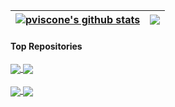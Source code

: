 | <a href="[https://github.com/pviscone/github-readme-stats"><img align="center" src="https://github-readme-stats-blue-three-52.vercel.app/api?username=pviscone&show_icons=true&include_all_commits=true&theme=default&hide_border=true&hide_rank=true&count_private=true](https://github-readme-stats.vercel.app/api?username=pviscone&count_private=true&show_icons=true&count_private=true&include_all_commits=true)" alt="pviscone's github stats" /></a> | <a href="https://github.com/pviscone/github-readme-stats"><img align="center" src="https://github-readme-stats-blue-three-52.vercel.app/api/top-langs/?username=pviscone&layout=compact&theme=default&hide_border=true&hide=Tcl%2Cjupyter%20notebook%2Cmakefile%2Ccss%2Chtml%2Cjavascript%2Ctex%2Cperl&langs_count=8&exclude_repo=Cpp-Repo-Template%2CArcHEP" /></a> |
| ------------- | ------------- |

#### Top Repositories

<a href="https://github.com/pviscone/ArcHEP">
  <img align="center" src="https://github-readme-stats-blue-three-52.vercel.app/api/pin/?username=pviscone&repo=ArcHEP" />
</a>
<a href="https://github.com/pviscone/TrackG4">
  <img align="center" src="https://github-readme-stats-blue-three-52.vercel.app/api/pin/?username=pviscone&repo=TrackG4" />
</a>



<br />
<br />

<a href="https://github.com/pviscone/flowmodoro">
  <img align="center" src="https://github-readme-stats-blue-three-52.vercel.app/api/pin/?username=pviscone&repo=flowmodoro" />
</a>
<a href="https://github.com/pviscone/MLPy">
  <img align="center" src="https://github-readme-stats-blue-three-52.vercel.app/api/pin/?username=pviscone&repo=MLPy" />
</a>



